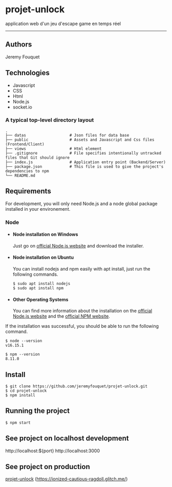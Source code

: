 # projet-unlock

application web d'un jeu d'escape game en temps réel

---

## Authors

Jeremy Fouquet

## Technologies
- Javascript
- CSS
- Html
- Node.js
- socket.io

### A typical top-level directory layout

    .
    ├── datas                   # Json files for data base
    ├── public                  # Assets and Javascript and Css files (Frontend/Client)
    ├── views                   # Html element
    ├── .gitignore              # File specifies intentionally untracked files that Git should ignore
    ├── index.js                # Application entry point (Backend/Server)
    ├── package.json            # This file is used to give the project's dependencies to npm
    └── README.md

## Requirements

For development, you will only need Node.js and a node global package installed in your environement.

### Node
- #### Node installation on Windows

  Just go on [official Node.js website](https://nodejs.org/) and download the installer.

- #### Node installation on Ubuntu

  You can install nodejs and npm easily with apt install, just run the following commands.

      $ sudo apt install nodejs
      $ sudo apt install npm

- #### Other Operating Systems
  You can find more information about the installation on the [official Node.js website](https://nodejs.org/) and the [official NPM website](https://npmjs.org/).

If the installation was successful, you should be able to run the following command.

    $ node --version
    v16.15.1

    $ npm --version
    8.11.0

## Install

    $ git clone https://github.com/jeremyfouquet/projet-unlock.git
    $ cd projet-unlock
    $ npm install

## Running the project

    $ npm start

## See project on localhost development

http://localhost:${port}
http://localhost:3000

## See project on production

[projet-unlock](https://ionized-cautious-ragdoll.glitch.me/) (https://ionized-cautious-ragdoll.glitch.me/)